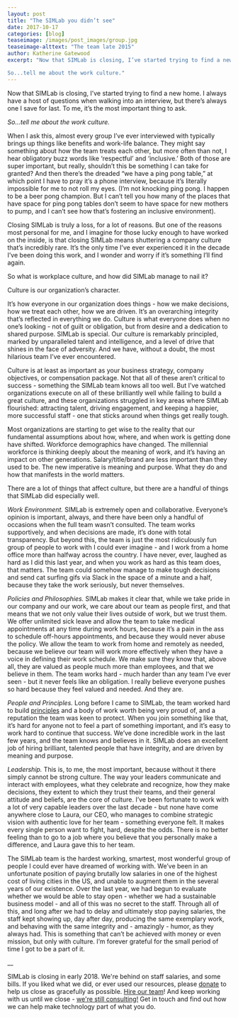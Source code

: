 ```yaml
---
layout: post
title: "The SIMLab you didn’t see"
date: 2017-10-17
categories: [blog]
teaseimage: /images/post_images/group.jpg
teaseimage-alttext: "The team late 2015"
author: Katherine Gatewood
excerpt: "Now that SIMLab is closing, I’ve started trying to find a new home. I always have a host of questions when walking into an interview, but there’s always one I save for last. To me, it’s the most important thing to ask.

So...tell me about the work culture."
---
```

Now that SIMLab is closing, I’ve started trying to find a new home. I always have a host of questions when walking into an interview, but there’s always one I save for last. To me, it’s the most important thing to ask.

_So...tell me about the work culture._

When I ask this, almost every group I’ve ever interviewed with typically brings up things like benefits and work-life balance. They might say something about how the team treats each other, but more often than not, I hear obligatory buzz words like ‘respectful’ and ‘inclusive.’ Both of those are super important, but really, shouldn’t this be something I can take for granted? And then there’s the dreaded “we have a ping pong table,” at which point I have to pray it’s a phone interview, because it’s literally impossible for me to not roll my eyes. (I’m not knocking ping pong. I happen to be a beer pong champion. But I can’t tell you how many of the places that have space for ping pong tables don’t seem to have space for new mothers to pump, and I can’t see how that’s fostering an inclusive environment).

Closing SIMLab is truly a loss, for a lot of reasons. But one of the reasons most personal for me, and I imagine for those lucky enough to have worked on the inside, is that closing SIMLab means shuttering a company culture that’s incredibly rare. It’s the only time I’ve ever experienced it in the decade I’ve been doing this work, and I wonder and worry if it’s something I’ll find again.

So what is workplace culture, and how did SIMLab manage to nail it?

Culture is our organization’s character.

It’s how everyone in our organization does things - how we make decisions, how we treat each other, how we are driven. It’s an overarching integrity that’s reflected in everything we do. Culture is what everyone does when no one’s looking - not of guilt or obligation, but from desire and a dedication to shared purpose. SIMLab is special. Our culture is remarkably principled, marked by unparalleled talent and intelligence, and a level of drive that shines in the face of adversity. And we have, without a doubt, the most hilarious team I’ve ever encountered.

Culture is at least as important as your business strategy, company objectives, or compensation package. Not that all of these aren’t critical to success - something the SIMLab team knows all too well. But I’ve watched organizations execute on all of these brilliantly well while failing to build a great culture, and these organizations struggled in key areas where SIMLab flourished: attracting talent, driving engagement, and keeping a happier, more successful staff - one that sticks around when things get really tough.

Most organizations are starting to get wise to the reality that our fundamental assumptions about how, where, and when work is getting done have shifted. Workforce demographics have changed. The millennial workforce is thinking deeply about the meaning of work, and it’s having an impact on other generations. Salary/title/brand are less important than they used to be. The new imperative is meaning and purpose. What they do and how that manifests in the world matters.

There are a lot of things that affect culture, but there are a handful of things that SIMLab did especially well.

*Work Environment.* SIMLab is extremely open and collaborative. Everyone’s opinion is important, always, and there have been only a handful of occasions when the full team wasn’t consulted. The team works supportively, and when decisions are made, it’s done with total transparency. But beyond this, the team is just the most ridiculously fun group of people to work with I could ever imagine - and I work from a home office more than halfway across the country. I have never, ever, laughed as hard as I did this last year, and when you work as hard as this team does, that matters. The team could somehow manage to make tough decisions and send cat surfing gifs via Slack in the space of a minute and a half, because they take the work seriously, but never themselves.

*Policies and Philosophies.* SIMLab makes it clear that, while we take pride in our company and our work, we care about our team as people first, and that means that we not only value their lives outside of work, but we trust them. We offer unlimited sick leave and allow the team to take medical appointments at any time during work hours, because it’s a pain in the ass to schedule off-hours appointments, and because they would never abuse the policy. We allow the team to work from home and remotely as needed, because we believe our team will work more effectively when they have a voice in defining their work schedule.  We make sure they know that, above all, they are valued as people much more than employees, and that we believe in them. The team works hard - much harder than any team I’ve ever seen - but it never feels like an obligation. I really believe everyone pushes so hard because they feel valued and needed. And they are.

*People and Principles.* Long before I came to SIMLab, the team worked hard to build [principles](http://simlab.org/about/#principles) and a body of work worth being very proud of, and a reputation the team was keen to protect. When you join something like that, it’s hard for anyone not to feel a part of something important, and it’s easy to work hard to continue that success. We’ve done incredible work in the last few years, and the team knows and believes in it. SIMLab does an excellent job of hiring brilliant, talented people that have integrity, and are driven by meaning and purpose.

*Leadership.* This is, to me, the most important, because without it there simply cannot be strong culture. The way your leaders communicate and interact with employees, what they celebrate and recognize, how they make decisions, they extent to which they trust their teams, and their general attitude and beliefs, are the core of culture. I’ve been fortunate to work with a lot of very capable leaders over the last decade - but none have come anywhere close to Laura, our CEO, who manages to combine strategic vision with authentic love for her team - something everyone felt. It makes every single person want to fight, hard, despite the odds. There is no better feeling than to go to a job where you believe that you personally make a difference, and Laura gave this to her team.

The SIMLab team is the hardest working, smartest, most wonderful group of people I could ever have dreamed of working with. We’ve been in an unfortunate position of paying brutally low salaries in one of the highest cost of living cities in the US, and unable to augment them in the several years of our existence. Over the last year, we had begun to evaluate whether we would be able to stay open - whether we had a sustainable business model - and all of this was no secret to the staff. Through all of this, and long after we had to delay and ultimately stop paying salaries, the staff kept showing up, day after day, producing the same exemplary work, and behaving with the same integrity and - amazingly - humor, as they always had. This is something that can’t be achieved with money or even mission, but only with culture. I’m forever grateful for the small period of time I got to be a part of it.

__

SIMLab is closing in early 2018. We're behind on staff salaries, and some bills. If you liked what we did, or ever used our resources, please [donate](https://www.paypal.me/simlab/35) to help us close as gracefully as possible. [Hire our team](http://simlab.org/team)! And keep working with us until we close - [we're still consulting!](http://www.simlab.org/services) Get in touch and find out how we can help make technology part of what you do.
